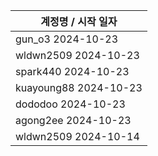| 계정명 / 시작 일자|
|--------|
| gun_o3 2024-10-23 |
| wldwn2509 2024-10-23 |
| spark440 2024-10-23 |
| kuayoung88 2024-10-23 |
| dododoo 2024-10-23 |
| agong2ee 2024-10-23 |
| wldwn2509 2024-10-14 |

